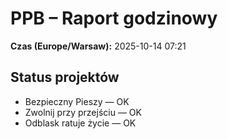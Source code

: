 # PPB – Raport godzinowy
**Czas (Europe/Warsaw):** 2025-10-14 07:21

## Status projektów
- Bezpieczny Pieszy — OK
- Zwolnij przy przejściu — OK
- Odblask ratuje życie — OK

